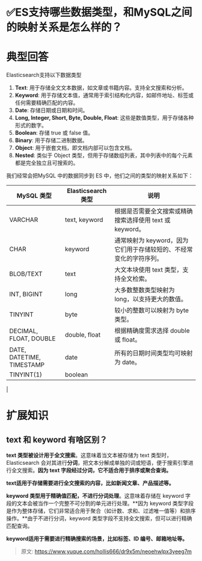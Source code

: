 # ✅ES支持哪些数据类型，和MySQL之间的映射关系是怎么样的？


# 典型回答

Elasticsearch支持以下数据类型

1. **Text**: 用于存储全文文本数据，如文章或书籍内容。支持全文搜索和分析。
2. **Keyword**: 用于存储文本值，通常用于索引结构化内容，如邮件地址、标签或任何需要精确匹配的内容。
3. **Date**: 存储日期或日期和时间。
4. **Long, Integer, Short, Byte, Double, Float**: 这些是数值类型，用于存储各种形式的数字。
5. **Boolean**: 存储 true 或 false 值。
6. **Binary**: 用于存储二进制数据。
7. **Object**: 用于嵌套文档，即文档内部可以包含文档。
8. **Nested**: 类似于 Object 类型，但用于存储数组列表，其中列表中的每个元素都是完全独立且可搜索的。

我们经常会把MySQL 中的数据同步到 ES 中，他们之间的类型的映射关系如下：

| **MySQL 类型** | **Elasticsearch 类型** | **说明** |
| --- | --- | --- |
| VARCHAR | text, keyword | 根据是否需要全文搜索或精确搜索选择使用 text 或 keyword。 |
| CHAR | keyword | 通常映射为 keyword，因为它们用于存储较短的、不经常变化的字符序列。 |
| BLOB/TEXT | text | 大文本块使用 text 类型，支持全文检索。 |
| INT, BIGINT | long | 大多数整数类型映射为 long，以支持更大的数值。 |
| TINYINT | byte | 较小的整数可以映射为 byte 类型。 |
| DECIMAL, FLOAT, DOUBLE | double, float | 根据精确度需求选择 double 或 float。 |
| DATE, DATETIME, TIMESTAMP | date | 所有的日期时间类型均可映射为 date。 |
| TINYINT(1) | boolean | 
 |



# 扩展知识


## text 和 keyword 有啥区别？

**text 类型被设计用于全文搜索**。这意味着当文本被存储为 text 类型时，Elasticsearch 会对其进行**分词**，把文本分解成单独的词或短语，便于搜索引擎进行全文搜索。**因为 text 字段经过分词，它不适合用于排序或聚合查询。**

**text适用于存储需要进行全文搜索的内容，比如新闻文章、产品描述等。**

**keyword 类型用于精确值匹配，不进行分词处理**。这意味着存储在 keyword 字段的文本会被当作一个完整不可分割的单元进行处理。**因为 keyword 类型字段是作为整体存储，它们非常适合用于聚合（如计数、求和、过滤唯一值等）和排序操作。**由于不进行分词，keyword 类型字段不支持全文搜索，但可以进行精确匹配查询。

**keyword适用于需要进行精确搜索的场景，比如标签、ID 编号、邮箱地址等。**



> 原文: <https://www.yuque.com/hollis666/dr9x5m/neoehwlpx3yeeg7m>